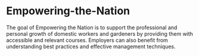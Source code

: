 # Empowering-the-Nation
The goal of Empowering the Nation is to support the professional and personal growth of domestic workers and gardeners by providing them with accessible and relevant courses. Employers can also benefit from understanding best practices and effective management techniques.
